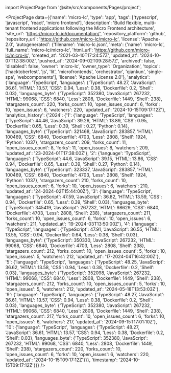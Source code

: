 
import ProjectPage from '@site/src/components/Pages/project';

<ProjectPage
    data={{'name': 'micro-lc', 'type': 'app', 'tags': ['typescript', 'javascript', 'react', 'micro frontend'], 'description': 'Build flexible, multi-tenant frontend applications following the Micro Frontend architecture', 'site_url': 'https://micro-lc.io/documentation/', 'repository_platform': 'github', 'repository_url': 'https://github.com/micro-lc/micro-lc', 'license': 'Apache-2.0', 'autogenerated': {'filename': 'micro-lc.json', 'meta': {'name': 'micro-lc', 'full_name': 'micro-lc/micro-lc', 'html_url': 'https://github.com/micro-lc/micro-lc', 'created_at': '2021-03-10T17:24:57Z', 'updated_at': '2024-10-07T12:38:00Z', 'pushed_at': '2024-09-02T09:28:57Z', 'archived': false, 'disabled': false, 'owner': 'micro-lc', 'owner_type': 'Organization', 'topics': ['hacktoberfest', 'js', 'lit', 'microfrontends', 'orchestrator', 'qiankun', 'single-spa', 'webcomponents'], 'license': 'Apache License 2.0'}, 'analytics': {'language': 'TypeScript', 'languages': {'TypeScript': 48.27, 'JavaScript': 36.61, 'HTML': 13.57, 'CSS': 0.94, 'Less': 0.38, 'Dockerfile': 0.2, 'Shell': 0.03}, 'languages_byte': {'TypeScript': 352380, 'JavaScript': 267232, 'HTML': 99068, 'CSS': 6840, 'Less': 2808, 'Dockerfile': 1449, 'Shell': 238}, 'stargazers_count': 220, 'forks_count': 10, 'open_issues_count': 6, 'forks': 10, 'open_issues': 6, 'watchers': 220, 'updated_at': '2024-10-15T09:17:12Z'}, 'analytics_history': {'2024': {'1': {'language': 'TypeScript', 'languages': {'TypeScript': 44.46, 'JavaScript': 39.26, 'HTML': 13.89, 'CSS': 0.95, 'Dockerfile': 0.65, 'Less': 0.39, 'Shell': 0.27, 'Python': 0.14}, 'languages_byte': {'TypeScript': 321468, 'JavaScript': 283857, 'HTML': 100469, 'CSS': 6840, 'Dockerfile': 4703, 'Less': 2808, 'Shell': 1924, 'Python': 1037}, 'stargazers_count': 209, 'forks_count': 11, 'open_issues_count': 8, 'forks': 11, 'open_issues': 8, 'watchers': 209, 'updated_at': '23-2024-01T17:38:00Z'}, '2': {'language': 'TypeScript', 'languages': {'TypeScript': 44.6, 'JavaScript': 39.15, 'HTML': 13.86, 'CSS': 0.94, 'Dockerfile': 0.65, 'Less': 0.39, 'Shell': 0.27, 'Python': 0.14}, 'languages_byte': {'TypeScript': 323337, 'JavaScript': 283857, 'HTML': 100469, 'CSS': 6840, 'Dockerfile': 4703, 'Less': 2808, 'Shell': 1924, 'Python': 1037}, 'stargazers_count': 210, 'forks_count': 10, 'open_issues_count': 6, 'forks': 10, 'open_issues': 6, 'watchers': 210, 'updated_at': '24-2024-02T15:44:00Z'}, '3': {'language': 'TypeScript', 'languages': {'TypeScript': 47.59, 'JavaScript': 36.82, 'HTML': 13.59, 'CSS': 0.94, 'Dockerfile': 0.65, 'Less': 0.39, 'Shell': 0.03}, 'languages_byte': {'TypeScript': 345419, 'JavaScript': 267232, 'HTML': 98629, 'CSS': 6840, 'Dockerfile': 4703, 'Less': 2808, 'Shell': 238}, 'stargazers_count': 211, 'forks_count': 10, 'open_issues_count': 6, 'forks': 10, 'open_issues': 6, 'watchers': 211, 'updated_at': '19-2024-03T13:50:00Z'}, '4': {'language': 'TypeScript', 'languages': {'TypeScript': 47.91, 'JavaScript': 36.55, 'HTML': 13.55, 'CSS': 0.94, 'Dockerfile': 0.64, 'Less': 0.38, 'Shell': 0.03}, 'languages_byte': {'TypeScript': 350330, 'JavaScript': 267232, 'HTML': 99068, 'CSS': 6840, 'Dockerfile': 4703, 'Less': 2808, 'Shell': 238}, 'stargazers_count': 212, 'forks_count': 10, 'open_issues_count': 5, 'forks': 10, 'open_issues': 5, 'watchers': 212, 'updated_at': '17-2024-04T16:42:00Z'}, '5': {'language': 'TypeScript', 'languages': {'TypeScript': 48.25, 'JavaScript': 36.62, 'HTML': 13.58, 'CSS': 0.94, 'Less': 0.38, 'Dockerfile': 0.2, 'Shell': 0.03}, 'languages_byte': {'TypeScript': 352098, 'JavaScript': 267232, 'HTML': 99068, 'CSS': 6840, 'Less': 2808, 'Dockerfile': 1449, 'Shell': 238}, 'stargazers_count': 212, 'forks_count': 10, 'open_issues_count': 5, 'forks': 10, 'open_issues': 5, 'watchers': 212, 'updated_at': '2024-05-18T13:53:03Z'}, '9': {'language': 'TypeScript', 'languages': {'TypeScript': 48.27, 'JavaScript': 36.61, 'HTML': 13.57, 'CSS': 0.94, 'Less': 0.38, 'Dockerfile': 0.2, 'Shell': 0.03}, 'languages_byte': {'TypeScript': 352380, 'JavaScript': 267232, 'HTML': 99068, 'CSS': 6840, 'Less': 2808, 'Dockerfile': 1449, 'Shell': 238}, 'stargazers_count': 217, 'forks_count': 10, 'open_issues_count': 6, 'forks': 10, 'open_issues': 6, 'watchers': 217, 'updated_at': '2024-09-15T17:01:10Z'}, '10': {'language': 'TypeScript', 'languages': {'TypeScript': 48.27, 'JavaScript': 36.61, 'HTML': 13.57, 'CSS': 0.94, 'Less': 0.38, 'Dockerfile': 0.2, 'Shell': 0.03}, 'languages_byte': {'TypeScript': 352380, 'JavaScript': 267232, 'HTML': 99068, 'CSS': 6840, 'Less': 2808, 'Dockerfile': 1449, 'Shell': 238}, 'stargazers_count': 220, 'forks_count': 10, 'open_issues_count': 6, 'forks': 10, 'open_issues': 6, 'watchers': 220, 'updated_at': '2024-10-15T09:17:12Z'}}}, 'timestamp': '2024-10-15T09:17:12Z'}}}
/>
